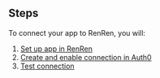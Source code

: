 ## Steps

To connect your app to RenRen, you will:

1. [Set up app in RenRen](#set-up-app-in-renren)
2. [Create and enable connection in Auth0](#create-and-enable-connection-in-auth0)
3. [Test connection](#test-connection)
